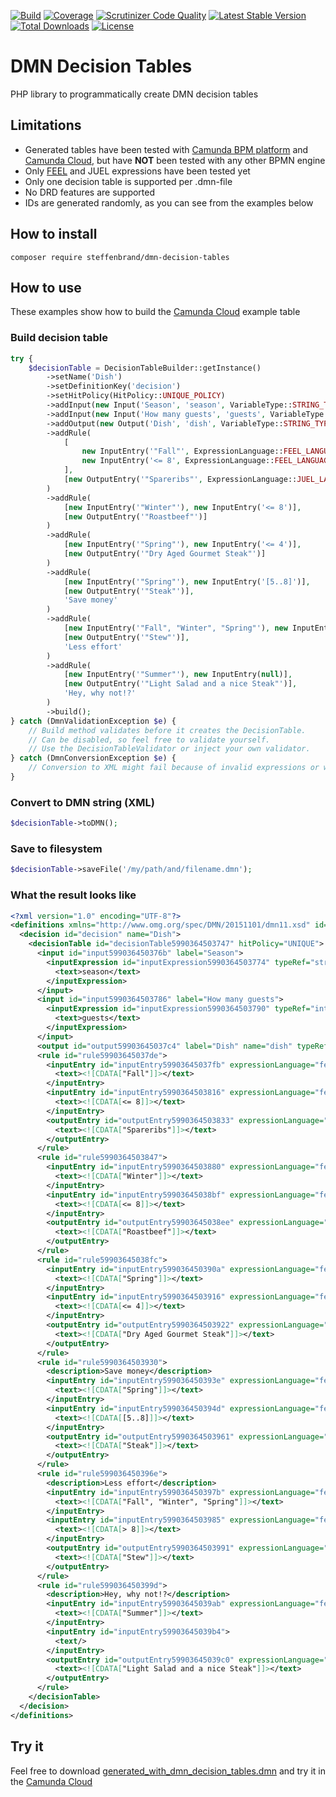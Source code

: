 [![Build](https://travis-ci.org/steffenbrand/dmn-decision-tables.svg?branch=master)](https://travis-ci.org/steffenbrand/dmn-decision-tables)
[![Coverage](https://codecov.io/github/steffenbrand/dmn-decision-tables/coverage.svg)](https://codecov.io/gh/steffenbrand/dmn-decision-tables)
[![Scrutinizer Code Quality](https://scrutinizer-ci.com/g/steffenbrand/dmn-decision-tables/badges/quality-score.png?b=master)](https://scrutinizer-ci.com/g/steffenbrand/dmn-decision-tables/?branch=master)
[![Latest Stable Version](https://poser.pugx.org/steffenbrand/dmn-decision-tables/version)](https://packagist.org/packages/steffenbrand/dmn-decision-tables)
[![Total Downloads](https://poser.pugx.org/steffenbrand/dmn-decision-tables/downloads)](https://packagist.org/packages/steffenbrand/dmn-decision-tables)
[![License](https://poser.pugx.org/steffenbrand/dmn-decision-tables/license)](https://github.com/steffenbrand/dmn-decision-tables/blob/master/LICENSE.md)

# DMN Decision Tables
PHP library to programmatically create DMN decision tables

## Limitations

- Generated tables have been tested with [Camunda BPM platform](https://camunda.com/) and [Camunda Cloud](https://dmn.camunda.cloud/), but have __NOT__ been tested
with any other BPMN engine
- Only [FEEL](https://docs.camunda.org/manual/latest/reference/dmn11/feel/) and JUEL expressions have been tested yet
- Only one decision table is supported per .dmn-file
- No DRD features are supported
- IDs are generated randomly, as you can see from the examples below

## How to install

```
composer require steffenbrand/dmn-decision-tables
```

## How to use

These examples show how to build the [Camunda Cloud](https://dmn.camunda.cloud/) example table

### Build decision table

```php
try {
    $decisionTable = DecisionTableBuilder::getInstance()
        ->setName('Dish')
        ->setDefinitionKey('decision')
        ->setHitPolicy(HitPolicy::UNIQUE_POLICY)
        ->addInput(new Input('Season', 'season', VariableType::STRING_TYPE))
        ->addInput(new Input('How many guests', 'guests', VariableType::INTEGER_TYPE))
        ->addOutput(new Output('Dish', 'dish', VariableType::STRING_TYPE))
        ->addRule(
            [
                new InputEntry('"Fall"', ExpressionLanguage::FEEL_LANGUAGE),
                new InputEntry('<= 8', ExpressionLanguage::FEEL_LANGUAGE)
            ],
            [new OutputEntry('"Spareribs"', ExpressionLanguage::JUEL_LANGUAGE)]
        )
        ->addRule(
            [new InputEntry('"Winter"'), new InputEntry('<= 8')],
            [new OutputEntry('"Roastbeef"')]
        )
        ->addRule(
            [new InputEntry('"Spring"'), new InputEntry('<= 4')],
            [new OutputEntry('"Dry Aged Gourmet Steak"')]
        )
        ->addRule(
            [new InputEntry('"Spring"'), new InputEntry('[5..8]')],
            [new OutputEntry('"Steak"')],
            'Save money'
        )
        ->addRule(
            [new InputEntry('"Fall", "Winter", "Spring"'), new InputEntry('> 8')],
            [new OutputEntry('"Stew"')],
            'Less effort'
        )
        ->addRule(
            [new InputEntry('"Summer"'), new InputEntry(null)],
            [new OutputEntry('"Light Salad and a nice Steak"')],
            'Hey, why not!?'
        )
        ->build();
} catch (DmnValidationException $e) {
    // Build method validates before it creates the DecisionTable.
    // Can be disabled, so feel free to validate yourself.
    // Use the DecisionTableValidator or inject your own validator.
} catch (DmnConversionException $e) {
    // Conversion to XML might fail because of invalid expressions or whatever.
}
```

### Convert to DMN string (XML)

```php
$decisionTable->toDMN();

```

### Save to filesystem

```php
$decisionTable->saveFile('/my/path/and/filename.dmn');
```

### What the result looks like

```xml
<?xml version="1.0" encoding="UTF-8"?>
<definitions xmlns="http://www.omg.org/spec/DMN/20151101/dmn11.xsd" id="definitions" name="definitions" namespace="http://camunda.org/schema/1.0/dmn">
  <decision id="decision" name="Dish">
    <decisionTable id="decisionTable5990364503747" hitPolicy="UNIQUE">
      <input id="input599036450376b" label="Season">
        <inputExpression id="inputExpression5990364503774" typeRef="string">
          <text>season</text>
        </inputExpression>
      </input>
      <input id="input5990364503786" label="How many guests">
        <inputExpression id="inputExpression5990364503790" typeRef="integer">
          <text>guests</text>
        </inputExpression>
      </input>
      <output id="output59903645037c4" label="Dish" name="dish" typeRef="string"/>
      <rule id="rule59903645037de">
        <inputEntry id="inputEntry59903645037fb" expressionLanguage="feel">
          <text><![CDATA["Fall"]]></text>
        </inputEntry>
        <inputEntry id="inputEntry5990364503816" expressionLanguage="feel">
          <text><![CDATA[<= 8]]></text>
        </inputEntry>
        <outputEntry id="outputEntry5990364503833" expressionLanguage="juel">
          <text><![CDATA["Spareribs"]]></text>
        </outputEntry>
      </rule>
      <rule id="rule5990364503847">
        <inputEntry id="inputEntry5990364503880" expressionLanguage="feel">
          <text><![CDATA["Winter"]]></text>
        </inputEntry>
        <inputEntry id="inputEntry59903645038bf" expressionLanguage="feel">
          <text><![CDATA[<= 8]]></text>
        </inputEntry>
        <outputEntry id="outputEntry59903645038ee" expressionLanguage="juel">
          <text><![CDATA["Roastbeef"]]></text>
        </outputEntry>
      </rule>
      <rule id="rule59903645038fc">
        <inputEntry id="inputEntry599036450390a" expressionLanguage="feel">
          <text><![CDATA["Spring"]]></text>
        </inputEntry>
        <inputEntry id="inputEntry5990364503916" expressionLanguage="feel">
          <text><![CDATA[<= 4]]></text>
        </inputEntry>
        <outputEntry id="outputEntry5990364503922" expressionLanguage="juel">
          <text><![CDATA["Dry Aged Gourmet Steak"]]></text>
        </outputEntry>
      </rule>
      <rule id="rule5990364503930">
        <description>Save money</description>
        <inputEntry id="inputEntry599036450393e" expressionLanguage="feel">
          <text><![CDATA["Spring"]]></text>
        </inputEntry>
        <inputEntry id="inputEntry599036450394d" expressionLanguage="feel">
          <text><![CDATA[[5..8]]]></text>
        </inputEntry>
        <outputEntry id="outputEntry5990364503961" expressionLanguage="juel">
          <text><![CDATA["Steak"]]></text>
        </outputEntry>
      </rule>
      <rule id="rule599036450396e">
        <description>Less effort</description>
        <inputEntry id="inputEntry599036450397b" expressionLanguage="feel">
          <text><![CDATA["Fall", "Winter", "Spring"]]></text>
        </inputEntry>
        <inputEntry id="inputEntry5990364503985" expressionLanguage="feel">
          <text><![CDATA[> 8]]></text>
        </inputEntry>
        <outputEntry id="outputEntry5990364503991" expressionLanguage="juel">
          <text><![CDATA["Stew"]]></text>
        </outputEntry>
      </rule>
      <rule id="rule599036450399d">
        <description>Hey, why not!?</description>
        <inputEntry id="inputEntry59903645039ab" expressionLanguage="feel">
          <text><![CDATA["Summer"]]></text>
        </inputEntry>
        <inputEntry id="inputEntry59903645039b4">
          <text/>
        </inputEntry>
        <outputEntry id="outputEntry59903645039c0" expressionLanguage="juel">
          <text><![CDATA["Light Salad and a nice Steak"]]></text>
        </outputEntry>
      </rule>
    </decisionTable>
  </decision>
</definitions>

```

## Try it

Feel free to download [generated_with_dmn_decision_tables.dmn](https://github.com/steffenbrand/dmn-decision-tables/blob/master/resources/generated_with_dmn_decision_tables.dmn)
and try it in the [Camunda Cloud](https://dmn.camunda.cloud/)
